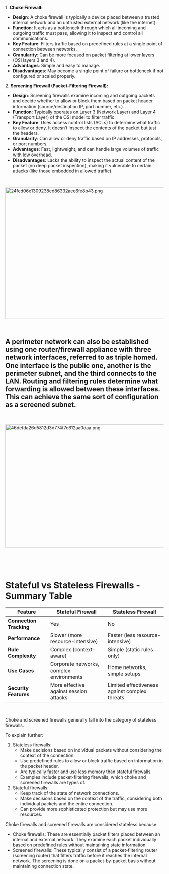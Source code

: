 1\. **Choke Firewall:**

- **Design**: A choke firewall is typically a device placed between a trusted internal network and an untrusted external network (like the internet).
- **Function**: It acts as a bottleneck through which all incoming and outgoing traffic must pass, allowing it to inspect and control all communications.
- **Key Feature**: Filters traffic based on predefined rules at a single point of connection between networks.
- **Granularity**: Can be more focused on packet filtering at lower layers (OSI layers 3 and 4).
- **Advantages**: Simple and easy to manage.
- **Disadvantages**: May become a single point of failure or bottleneck if not configured or scaled properly.

2\. **Screening Firewall (Packet-Filtering Firewall):**

- **Design**: Screening firewalls examine incoming and outgoing packets and decide whether to allow or block them based on packet header information (source/destination IP, port number, etc.).
- **Function**: Typically operates on Layer 3 (Network Layer) and Layer 4 (Transport Layer) of the OSI model to filter traffic.
- **Key Feature**: Uses access control lists (ACLs) to determine what traffic to allow or deny. It doesn’t inspect the contents of the packet but just the headers.
- **Granularity**: Can allow or deny traffic based on IP addresses, protocols, or port numbers.
- **Advantages**: Fast, lightweight, and can handle large volumes of traffic with low overhead.
- **Disadvantages**: Lacks the ability to inspect the actual content of the packet (no deep packet inspection), making it vulnerable to certain attacks (like those embedded in allowed traffic).

&nbsp;

<img src="../_resources/24fed06e1309238ed86332aee6fe8b43.png" alt="24fed06e1309238ed86332aee6fe8b43.png" width="660" height="416" class="jop-noMdConv">

&nbsp;

## A perimeter network can also be established using one router/firewall appliance with three network interfaces, referred to as triple homed. One interface is the public one, another is the perimeter subnet, and the third connects to the LAN. Routing and filtering rules determine what forwarding is allowed between these interfaces. This can achieve the same sort of configuration as a screened subnet.

&nbsp;

<img src="../_resources/46defda26d5812d3d774f7c612aa0daa.png" alt="46defda26d5812d3d774f7c612aa0daa.png" width="621" height="392" class="jop-noMdConv">

&nbsp;

&nbsp;

# Stateful vs Stateless Firewalls - Summary Table

| Feature | Stateful Firewall | Stateless Firewall |
| --- | --- | --- |
| **Connection Tracking** | Yes | No  |
| **Performance** | Slower (more resource-intensive) | Faster (less resource-intensive) |
| **Rule Complexity** | Complex (context-aware) | Simple (static rules only) |
| **Use Cases** | Corporate networks, complex environments | Home networks, simple setups |
| **Security Features** | More effective against session attacks | Limited effectiveness against complex threats |

&nbsp;

Choke and screened firewalls generally fall into the category of stateless firewalls.

To explain further:

1.  Stateless firewalls:
    - Make decisions based on individual packets without considering the context of the connection.
    - Use predefined rules to allow or block traffic based on information in the packet header.
    - Are typically faster and use less memory than stateful firewalls.
    - Examples include packet-filtering firewalls, which choke and screened firewalls are types of.
2.  Stateful firewalls:
    - Keep track of the state of network connections.
    - Make decisions based on the context of the traffic, considering both individual packets and the entire connection.
    - Can provide more sophisticated protection but may use more resources.

Choke firewalls and screened firewalls are considered stateless because:

- Choke firewalls: These are essentially packet filters placed between an internal and external network. They examine each packet individually based on predefined rules without maintaining state information.
- Screened firewalls: These typically consist of a packet-filtering router (screening router) that filters traffic before it reaches the internal network. The screening is done on a packet-by-packet basis without maintaining connection state.